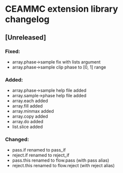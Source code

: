 # CEAMMC extension library changelog

## [Unreleased]
### Fixed:
- array.phase->sample fix with lists argument
- array.phase->sample clip phase to [0, 1] range

### Added:
- array.phase->sample help file added
- array.sample->phase help file added
- array.each added
- array.fill added
- array.minmax added
- array.copy added
- array.do added
- list.slice added

### Changed:
- pass.if renamed to pass_if
- reject.if renamed to reject_if
- pass.this renamed to flow.pass (with pass alias)
- reject.this renamed to flow.reject (with reject alias)
